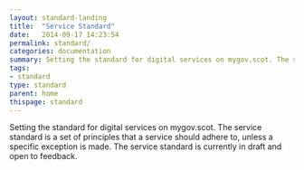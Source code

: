 ```yaml
---
layout: standard-landing
title:  "Service Standard"
date:   2014-09-17 14:23:54
permalink: standard/ 
categories: documentation
summary: Setting the standard for digital services on mygov.scot. The service standard is a set of principles that a service should adhere to, unless a specific exception is made. The service standard is currently in draft and open to feedback. 
tags: 
- standard
type: standard
parent: home
thispage: standard
---
```


Setting the standard for digital services on mygov.scot. The service standard is a set of principles that a service should adhere to, unless a specific exception is made. The service standard is currently in draft and open to feedback. 